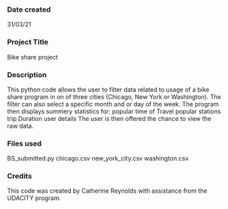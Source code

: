 ### Date created
31/03/21

### Project Title
Bike share project

### Description
This python code allows the user to filter data related to usage of a bike share program in on of three cities (Chicago, New York or Washington).
The filter can also select a specific month and or day of the week.
The program then displays summery statistics for:
  popular time of Travel
  popular stations
  trip Duration
  user details
The user is then offered the chance to view the raw data.

### Files used
BS_submitted.py
chicago.csv
new_york_city.csv
washington.csv

### Credits
This code was created by Catherine Reynolds with assistance from the UDACITY program.
